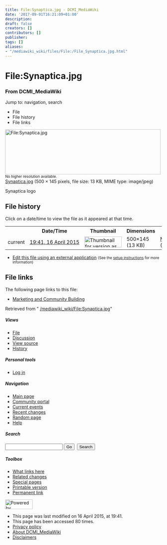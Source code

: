 ```yaml
---
title: File:Synaptica.jpg - DCMI_MediaWiki
date: '2017-09-01T16:21:09+01:00'
description: 
draft: false
creators: []
contributors: []
publisher: 
tags: []
aliases:
- "/mediawiki_wiki/files/File:/File_Synaptica.jpg.html"
---
```


<a id="top"></a>
# File:Synaptica.jpg

### From DCMI\_MediaWiki

Jump to: navigation, search
<!-- start content -->
- File
- File history
- File links

 [<img alt="File:Synaptica.jpg" src="/images/b/bd/Synaptica.jpg" width="500" height="145">](/mediawiki_wiki/files/Synaptica.jpg)  
<small>No higher resolution available.</small>  
 [Synaptica.jpg](/images/b/bd/Synaptica.jpg)‎ (500 × 145 pixels, file size: 13 KB, MIME type: image/jpeg)

Synaptica logo

<!-- 
NewPP limit report
Preprocessor node count: 1/1000000
Post-expand include size: 0/2097152 bytes
Template argument size: 0/2097152 bytes
Expensive parser function count: 0/100
-->
## File history

Click on a date/time to view the file as it appeared at that time.

<table class="wikitable filehistory">
  <tr>
    <td></td>
    <th>Date/Time</th>
    <th>Thumbnail</th>
    <th>Dimensions</th>
    <th>User</th>
    <th>Comment</th>
  </tr>
  <tr>
    <td>current</td>
    <td class="filehistory-selected" style="white-space: nowrap;"><a href="/mediawiki_wiki/files/Synaptica.jpg">19:41, 16 April 2015</a></td>
    <td><a href="/images/b/bd/Synaptica.jpg"><img alt="Thumbnail for version as of 19:41, 16 April 2015" src="/images/b/bd/Synaptica.jpg" width="120" height="35"></a></td>
    <td>500×145 <span style="white-space: nowrap;">(13 KB)</span>
    </td>
    <td>
      <a href="/index.php?title=User:MikeCrandall&amp;action=edit&amp;redlink=1" class="new mw-userlink" title="User:MikeCrandall (page does not exist)">MikeCrandall</a> <span style="white-space: nowrap;"> <span class="mw-usertoollinks">(<a href="/index.php?title=User_talk:MikeCrandall&amp;action=edit&amp;redlink=1" class="new" title="User talk:MikeCrandall (page does not exist)">Talk</a> | <a href="/index.php/Special:Contributions/MikeCrandall" title="Special:Contributions/MikeCrandall">contribs</a>)</span></span>
    </td>
    <td> <span class="comment">(Synaptica logo)</span>
    </td>
  </tr>
</table>

  

- [Edit this file using an external application](/index.php?title=File:Synaptica.jpg&action=edit&externaledit=true&mode=file "File:Synaptica.jpg") <small>(See the <a href="http://www.mediawiki.org/wiki/Manual:External_editors" class="external text" rel="nofollow">setup instructions</a> for more information)</small>

## File links

The following page links to this file:

- [Marketing and Community Building](/index.php/Marketing_and_Community_Building "Marketing and Community Building")

Retrieved from " [/mediawiki_wiki/File:Synaptica.jpg](/mediawiki_wiki/files/File:/File:Synaptica.jpg.html)"

<!-- end content -->

##### Views

- [File](/mediawiki_wiki/files/File:/File:Synaptica.jpg.html)
- [Discussion](/index.php?title=File_talk:Synaptica.jpg&action=edit&redlink=1 "Discussion about the content page [t]")
- [View source](/index.php?title=File:Synaptica.jpg&action=edit "This page is protected.
You can view its source [e]")
- [History](/index.php?title=File:Synaptica.jpg&action=history "Past revisions of this page [h]")

##### Personal tools

- [Log in](/index.php?title=Special:UserLogin&returnto=File:Synaptica.jpg "You are encouraged to log in; however, it is not mandatory [o]")

<script type="text/javascript"> if (window.isMSIE55) fixalpha(); </script>

##### Navigation

- [Main page](/index.php/Main_Page "Visit the main page [z]")
- [Community portal](/index.php/DCMI_MediaWiki:Community_portal "About the project, what you can do, where to find things")
- [Current events](/index.php/DCMI_MediaWiki:Current_events "Find background information on current events")
- [Recent changes](/index.php/Special:RecentChanges "The list of recent changes in the wiki [r]")
- [Random page](/index.php/Special:Random "Load a random page [x]")
- [Help](/index.php/Help:Contents "The place to find out")

##### <label for="searchInput">Search</label>

<form action="/index.php" id="searchform">
				<input type="hidden" name="title" value="Special:Search">
				<input id="searchInput" title="Search DCMI_MediaWiki" accesskey="f" type="search" name="search">
				<input type="submit" name="go" class="searchButton" id="searchGoButton" value="Go" title="Go to a page with this exact name if exists"> 
				<input type="submit" name="fulltext" class="searchButton" id="mw-searchButton" value="Search" title="Search the pages for this text">
			</form>

##### Toolbox

- [What links here](/index.php/Special:WhatLinksHere/File:Synaptica.jpg "List of all wiki pages that link here [j]")
- [Related changes](/index.php/Special:RecentChangesLinked/File:Synaptica.jpg "Recent changes in pages linked from this page [k]")
- [Special pages](/index.php/Special:SpecialPages "List of all special pages [q]")
- [Printable version](/index.php?title=File:Synaptica.jpg&printable=yes "Printable version of this page [p]")
- [Permanent link](/index.php?title=File:Synaptica.jpg&oldid=9494 "Permanent link to this revision of the page")

<!-- end of the left (by default at least) column -->

 [<img src="/skins/common/images/poweredby_mediawiki_88x31.png" height="31" width="88" alt="Powered by MediaWiki">](http://www.mediawiki.org/)

- This page was last modified on 16 April 2015, at 19:41.
- This page has been accessed 80 times.
- [Privacy policy](/index.php/DCMI_MediaWiki:Privacy_policy "DCMI MediaWiki:Privacy policy")
- [About DCMI\_MediaWiki](/index.php/DCMI_MediaWiki:About "DCMI MediaWiki:About")
- [Disclaimers](/index.php/DCMI_MediaWiki:General_disclaimer "DCMI MediaWiki:General disclaimer")

<script>if (window.runOnloadHook) runOnloadHook();</script><!-- Served in 0.548 secs. -->
